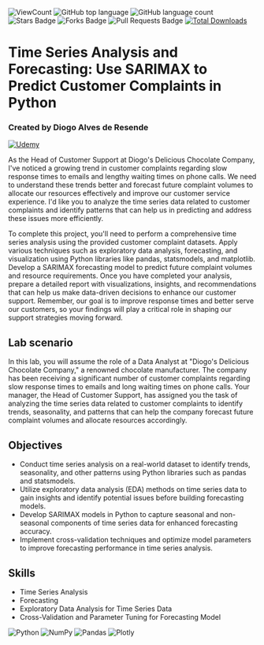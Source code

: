 ![ViewCount](https://views.whatilearened.today/views/github/debdattasarkar/Time-Series-Analysis-and-Forecasting--Use-SARIMAX-to-Predict-Customer-Complaints.svg?cache=remove)
![GitHub top language](https://img.shields.io/github/languages/top/debdattasarkar/Time-Series-Analysis-and-Forecasting--Use-SARIMAX-to-Predict-Customer-Complaints?style=flat)
![GitHub language count](https://img.shields.io/github/languages/count/debdattasarkar/Time-Series-Analysis-and-Forecasting--Use-SARIMAX-to-Predict-Customer-Complaints?style=flat)
![Stars Badge](https://img.shields.io/github/stars/debdattasarkar/Time-Series-Analysis-and-Forecasting--Use-SARIMAX-to-Predict-Customer-Complaints?style=flat)
![Forks Badge](https://img.shields.io/github/forks/debdattasarkar/Time-Series-Analysis-and-Forecasting--Use-SARIMAX-to-Predict-Customer-Complaints?style=flat)
![Pull Requests Badge](https://img.shields.io/github/issues-pr/debdattasarkar/Time-Series-Analysis-and-Forecasting--Use-SARIMAX-to-Predict-Customer-Complaints?style=flat)
[![Total Downloads](https://img.shields.io/github/downloads/debdattasarkar/Time-Series-Analysis-and-Forecasting--Use-SARIMAX-to-Predict-Customer-Complaints/total.svg)](https://github.com/debdattasarkar/Time-Series-Analysis-and-Forecasting--Use-SARIMAX-to-Predict-Customer-Complaints/releases/)

# Time Series Analysis and Forecasting: Use SARIMAX to Predict Customer Complaints in Python
### Created by Diogo Alves de Resende
<a href="https://www.udemy.com/labs/time-series-analysis-and-forecasting-use-sarimax-to-predict-customer-complaints-in-python/overview/"> ![Udemy](https://img.shields.io/badge/Udemy-EC5252?style=for-the-badge&logo=Udemy&logoColor=white) </a>

As the Head of Customer Support at Diogo's Delicious Chocolate Company, I've noticed a growing trend in customer complaints regarding slow response times to emails and lengthy waiting times on phone calls. We need to understand these trends better and forecast future complaint volumes to allocate our resources effectively and improve our customer service experience. I'd like you to analyze the time series data related to customer complaints and identify patterns that can help us in predicting and address these issues more efficiently.

To complete this project, you'll need to perform a comprehensive time series analysis using the provided customer complaint datasets. Apply various techniques such as exploratory data analysis, forecasting, and visualization using Python libraries like pandas, statsmodels, and matplotlib. Develop a SARIMAX forecasting model to predict future complaint volumes and resource requirements. Once you have completed your analysis, prepare a detailed report with visualizations, insights, and recommendations that can help us make data-driven decisions to enhance our customer support. Remember, our goal is to improve response times and better serve our customers, so your findings will play a critical role in shaping our support strategies moving forward.

## Lab scenario
In this lab, you will assume the role of a Data Analyst at "Diogo's Delicious Chocolate Company," a renowned chocolate manufacturer. The company has been receiving a significant number of customer complaints regarding slow response times to emails and long waiting times on phone calls. Your manager, the Head of Customer Support, has assigned you the task of analyzing the time series data related to customer complaints to identify trends, seasonality, and patterns that can help the company forecast future complaint volumes and allocate resources accordingly.

## Objectives
- Conduct time series analysis on a real-world dataset to identify trends, seasonality, and other patterns using Python libraries such as pandas and statsmodels.
- Utilize exploratory data analysis (EDA) methods on time series data to gain insights and identify potential issues before building forecasting models.
- Develop SARIMAX models in Python to capture seasonal and non-seasonal components of time series data for enhanced forecasting accuracy.
- Implement cross-validation techniques and optimize model parameters to improve forecasting performance in time series analysis.

## Skills
- Time Series Analysis
- Forecasting
- Exploratory Data Analysis for Time Series Data
- Cross-Validation and Parameter Tuning for Forecasting Model

![Python](https://img.shields.io/badge/python-3670A0?style=for-the-badge&logo=python&logoColor=ffdd54)
![NumPy](https://img.shields.io/badge/numpy-%23013243.svg?style=for-the-badge&logo=numpy&logoColor=white)
![Pandas](https://img.shields.io/badge/Pandas-2C2D72?style=for-the-badge&logo=pandas&logoColor=white)
![Plotly](https://img.shields.io/badge/Plotly-239120?style=for-the-badge&logo=plotly&logoColor=white)